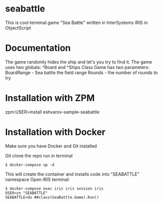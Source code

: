 # seabattle
This is cool terminal game "Sea Battle" written in InterSystems IRIS in ObjectScript
# Documentation
The game randomly hides the ship and let's you try to find it.
The game uses two globals: ^Board and ^Ships
Class Game has two parameters:
BoardRange - Sea battle the field range
Rounds - the number of rounds to try

# Installation with ZPM

zpm:USER>install eshvarov-sample-seabattle

# Installation with Docker

Make sure you have Docker and Git installed

Git clone the repo
run in terminal
```
$ docker-compose up -d
```
This will create the container and installs code into "SEABATTLE" namespace
Open IRIS terminal:
```
$ docker-compose exec iris iris session iris
USER>zn "SEABATTLE"
SEABATTLE>do ##class(SeaBattle.Game).Run()
```


